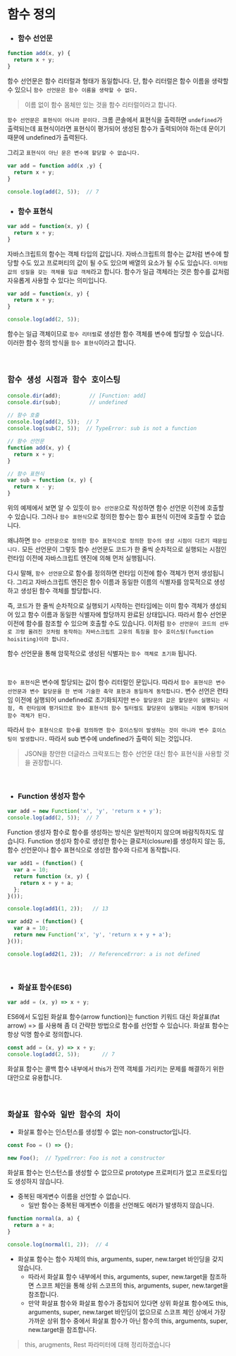 # 함수 정의

- ### 함수 선언문

```javascript
function add(x, y) {
  return x + y;
}
```

함수 선언문은 함수 리터럴과 형태가 동일합니다. 단, 함수 리터럴은 함수 이름을 생략할 수 있으니 `함수 선언문은 함수 이름을 생략할 수 없다.`

> 이름 없이 함수 몸체만 있는 것을 함수 리터럴이라고 합니다. 

`함수 선언문은 표현식이 아니라 문이다.` 크롬 콘솔에서 표현식을 출력하면 `undefined`가 출력되는데 표현식이라면 표현식이 평가되어 생성된 함수가 출력되어야 하는데 문이기 때문에 undefined가 출력된다. 

그리고 `표현식이 아닌 문은 변수에 할당할 수 없습니다.` 

```javascript
var add = function add(x ,y) {
  return x + y;
}

console.log(add(2, 5));  // 7
```



- ### 함수 표현식

```javascript
var add = function(x, y) {
  return x + y;
}
```

자바스크립트의 함수는 객체 타입의 값입니다. 자바스크립트의 함수는 값처럼 변수에 할당할 수도 있고 프로퍼티의 값이 될 수도 있으며 배열의 요소가 될 수도 있습니다. `이처럼 값의 성질을 갖는 객체를 일급 객체`라고 합니다. 함수가 일급 객체라는 것은 함수를 값처럼 자유롭게 사용할 수 있다는 의미입니다. 

```javascript
var add = function(x, y) {
  return x + y;
}

console.log(add(2, 5));
```

함수는 일급 객체이므로 `함수 리터럴`로 생성한 함수 객체를 변수에 할당할 수 있습니다. 이러한 함수 정의 방식을 `함수 표현식`이라고 합니다. 

<br>

## `함수 생성 시점과 함수 호이스팅`

```javascript
console.dir(add);         // [Function: add]
console.dir(sub);         // undefined
 
// 함수 호출
console.log(add(2, 5));  // 7
console.log(sub(2, 5));  // TypeError: sub is not a function

// 함수 선언문
function add(x, y) {
  return x + y;
}

// 함수 표현식
var sub = function (x, y) {
  return x - y;
}
```

위의 예제에서 보면 알 수 있듯이 `함수 선언문`으로 작성하면 함수 선언문 이전에 호출할 수 있습니다. 그러나 `함수 표현식`으로 정의한 함수는 함수 표현식 이전에 호출할 수 없습니다. 

왜냐하면 `함수 선언문으로 정의한 함수 표현식으로 정의한 함수의 생성 시점이 다르기 때문입니다.`
모든 선언문이 그렇듯 함수 선언문도 코드가 한 줄씩 순차적으로 실행되는 시점인 런타임 이전에 자바스크립트 엔진에 의해 먼저 실행됩니다. 

다시 말해, `함수 선언문`으로 함수를 정의하면 런타임 이전에 함수 객체가 먼저 생성됩니다. 그리고 자바스크립트 엔진은 함수 이름과 동일한 이름의 식별자를 암묵적으로 생성하고 생성된 함수 객체를 할당합니다. 

즉, 코드가 한 줄씩 순차적으로 실행되기 시작하는 런타임에는 이미 함수 객체가 생성되어 있고 함수 이름과 동일한 식별자에 할당까지 완료된 상태입니다. 따라서 함수 선언문 이전에 함수를 참조할 수 있으며 호출할 수도 있습니다. 이처럼 `함수 선언문이 코드의 선두로 끄렁 올려진 것처럼 동작하는 자바스크립트 고유의 특징을 함수 호이스팅(function hoisiting)이라 합니다.`

함수 선언문을 통해 암묵적으로 생성된 식별자는 `함수 객체로 초기화` 됩니다.

<br>

`함수 표현식`은 변수에 할당되는 값이 함수 리터럴인 문입니다. 따라서 `함수 표현식은 변수 선언문과 변수 할당문을 한 번에 기술한 축약 표현과 동일하게 동작합니다.` 변수 선언은 런타임 이전에 실행되어 undefined로 초기화되지만 `변수 할당문의 값은 할당문이 실행되는 시점, 즉 런타임에 평가되므로 함수 표현식의 함수 릴터럴도 할당문이 실행되는 시점에 평가되어 함수 객체가 된다.`

따라서 `함수 표현식으로 함수를 정의하면 함수 호이스팅이 발생하는 것이 아니라 변수 호이스팅이 발생합니다.` 따라서 sub 변수에 undefined가 출력이 되는 것입니다. 

> JSON을 창안한 더글라스 크락포드는 함수 선언문 대신 함수 표현식을 사용할 것을 권장합니다. 

<br>

- ### Function 생성자 함수 

```javascript
var add = new Function('x', 'y', 'return x + y');
console.log(add(2, 5));  // 7
```

Function 생성자 함수로 함수를 생성하는 방식은 일반적이지 않으며 바람직하지도 않습니다. Function 생성자 함수로 생성한 함수는 클로저(closure)를 생성하지 않는 등, 함수 선언문이나 함수 표현식으로 생성한 함수와 다르게 동작합니다. 

```javascript
var add1 = (function() {
  var a = 10;
  return function (x, y) {
    return x + y + a;
  };
}());

console.log(add1(1, 2));   // 13

var add2 = (function() {
  var a = 10;
  return new Function('x', 'y', 'return x + y + a');
}());

console.log(add2(1, 2));  // ReferenceError: a is not defined
```

<br>

- ### 화살표 함수(ES6)

```javascript
var add = (x, y) => x + y; 
```

ES6에서 도입된 화살표 함수(arrow function)는 function 키워드 대신 화살표(fat arrow) => 를 사용해 좀 더 간략한 방법으로 함수를 선언할 수 있습니다. 화살표 함수는 항상 익명 함수로 정의합니다. 

```javascript
const add = (x, y) => x + y;
console.log(add(2, 5));       // 7
```

화살표 함수는 콜백 함수 내부에서 this가 전역 객체를 가리키는 문제를 해결하기 위한 대안으로 유용합니다. 

<br>

## `화살표 함수와 일반 함수의 차이`

- 화살표 함수는 인스턴스를 생성할 수 없는 non-constructor입니다.

```javascript
const Foo = () => {};

new Foo();  // TypeError: Foo is not a constructor
```

화살표 함수는 인스턴스를 생성할 수 없으므로 prototype 프로퍼티가 없고 프로토타입도 생성하지 않습니다. 

- 중복된 매게변수 이름을 선언할 수 없습니다. 
  - 일반 함수는 중복된 매게변수 이름을 선언해도 에러가 발생하지 않습니다. 

```javascript
function normal(a, a) {
  return a + a;
}

console.log(normal(1, 2));  // 4
```

- 화살표 함수는 함수 자체의 this, arguments, super, new.target 바인딩을 갖지 않습니다. 
  - 따라서 화살표 함수 내부에서 this, arguments, super, new.target을 참조하면 스코프 체인을 통해 상위 스코프의 this, arguments, super, new.target을 참조합니다.
  - 만약 화살표 함수와 화살표 함수가 중첩되어 있다면 상위 화살표 함수에도 this, arguments, super, new.target 바인딩이 없으므로 스코프 체인 상에서 가장 가까운 상위 함수 중에서 화살표 함수가 아닌 함수의 this, arguments, super, new.target을 참조합니다. 

> this, arugments, Rest 파라미터에 대해 정리하겠습니다